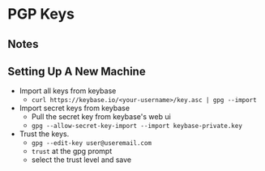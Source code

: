 # PGP Keys

## Notes

## Setting Up A New Machine

* Import all keys from keybase
  * `curl https://keybase.io/<your-username>/key.asc | gpg --import`
* Import secret keys from keybase
  * Pull the secret key from keybase's web ui
  * `gpg --allow-secret-key-import --import keybase-private.key`
* Trust the keys.
  * `gpg --edit-key user@useremail.com`
  * `trust` at the gpg prompt
  * select the trust level and save

